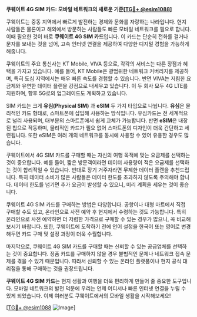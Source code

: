 **쿠웨이트 4G SIM 카드: 모바일 네트워크의 새로운 기준[[TG💪+ @esim1088](https://t.me/s/esim1088)]**

쿠웨이트는 중동 지역에서 빠르게 발전하는 경제와 문화를 자랑하는 나라입니다. 현지 사람들은 물론이고 해외에서 방문하는 사람들도 빠른 모바일 네트워크를 필요로 합니다. 이때 필요한 것이 바로 **쿠웨이트 4G SIM 카드**입니다. 이 카드는 단순히 전화를 걸거나 문자를 보내는 것을 넘어, 고속 인터넷 연결을 제공하여 다양한 디지털 경험을 가능하게 해줍니다.

쿠웨이트의 주요 통신사는 KT Mobile, VIVA 등으로, 각각의 서비스는 다른 장점과 혜택을 가지고 있습니다. 예를 들어, KT Mobile은 광범위한 네트워크 커버리지를 제공하며, 특히 도심 지역에서는 매우 빠른 속도를 경험할 수 있습니다. 반면 VIVA는 저렴한 요금제와 유연한 데이터 플랜을 강점으로 내세우고 있습니다. 이 두 회사 모두 4G LTE를 지원하며, 향후 5G로의 업그레이드도 계획하고 있습니다.

SIM 카드는 크게 **유심(Physical SIM)** 과 **eSIM** 두 가지 타입으로 나뉩니다. **유심**은 물리적인 카드 형태로, 스마트폰에 삽입해 사용하는 방식입니다. 유심카드는 전 세계적으로 널리 사용되며, 대부분의 스마트폰에서 쉽게 교체가 가능합니다. 반면 **eSIM**은 내장된 칩으로 작동하며, 물리적인 카드가 필요 없어 스마트폰의 디자인이 더욱 간단하고 세련됩니다. 또한 eSIM은 여러 개의 네트워크를 동시에 사용할 수 있어 유용한 경우도 많습니다.

쿠웨이트에서 4G SIM 카드를 구매할 때는 자신의 여행 목적에 맞는 요금제를 선택하는 것이 중요합니다. 예를 들어, 짧은 방문객이라면 데이터 사용량이 적은 요금제를 선택하는 것이 합리적일 수 있습니다. 반대로 장기 거주자라면 무제한 데이터 플랜을 추천드립니다. 특히 데이터 소비가 많은 사람들은 데이터 한도를 초과하지 않도록 주의해야 합니다. 데이터 한도를 넘기면 추가 요금이 발생할 수 있으니, 미리 계획을 세우는 것이 좋습니다.

쿠웨이트 4G SIM 카드를 구매하는 방법은 다양합니다. 공항이나 대형 마트에서 직접 구매할 수도 있고, 온라인으로 사전 예약 후 현지에서 수령하는 것도 가능합니다. 특히 온라인으로 사전 예약하면 더 저렴한 가격으로 구매할 수 있는 경우가 많으니, 꼭 비교해 보시기 바랍니다. 또한, 쿠웨이트에 도착하기 전에 언어 설정을 한국어 또는 영어로 변경해두면 카드 구매 및 설정 과정이 더욱 수월합니다.

마지막으로, 쿠웨이트 4G SIM 카드를 구매할 때는 신뢰할 수 있는 공급업체를 선택하는 것이 중요합니다. 정품 카드를 구매하지 않을 경우 불법적인 문제나 네트워크 접속 문제를 겪을 수 있기 때문입니다. 따라서 신뢰할 수 있는 온라인 플랫폼이나 현지 공식 대리점을 통해 구매하는 것을 권장드립니다.

**쿠웨이트 4G SIM 카드**는 현지 생활과 여행을 더욱 편리하게 만들어 줄 중요한 도구입니다. 모바일 네트워크의 발전 덕분에 우리는 언제 어디서나 빠른 인터넷 연결을 누릴 수 있게 되었습니다. 이제 여러분도 쿠웨이트에서의 모바일 생활을 시작해보세요! 

[[TG💪+ @esim1088](https://t.me/s/esim1088) ![Image](https://i.postimg.cc/Y0z9fWf4/image.png)]